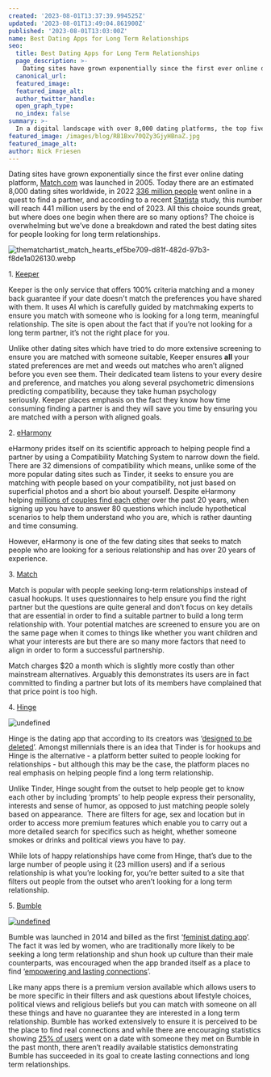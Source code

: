 ```yaml
---
created: '2023-08-01T13:37:39.994525Z'
updated: '2023-08-01T13:49:04.861900Z'
published: '2023-08-01T13:03:00Z'
name: Best Dating Apps for Long Term Relationships
seo:
  title: Best Dating Apps for Long Term Relationships
  page_description: >-
    Dating sites have grown exponentially since the first ever online dating platform, Match.com was launched in 2005. Today there are an estima
  canonical_url:
  featured_image:
  featured_image_alt:
  author_twitter_handle:
  open_graph_type:
  no_index: false
summary: >-
  In a digital landscape with over 8,000 dating platforms, the top five geared towards long-term relationships include Keeper, eHarmony, Match, Hinge, and Bumble are the top five online dating platforms designed for those seeking long-term relationships, each offering unique features from 100% criteria matching to detailed user filtering.
featured_image: /images/blog/RB1Bxv70QZy3GjyHBnaZ.jpg
featured_image_alt:
author: Nick Friesen
---
```


<p dir="ltr">Dating sites have grown exponentially since the first ever online dating platform,&nbsp;<a data-saferedirecturl="https://www.google.com/url?q=http://match.com/&amp;source=gmail&amp;ust=1690981361804000&amp;usg=AOvVaw3crTeLsN3obbnp9_fqN3aw" target="_blank" rel="noopener noreferrer" href="http://match.com/">Match.com</a>&nbsp;was launched in 2005.&nbsp;Today&nbsp;there are an estimated 8,000 dating sites worldwide, in 2022&nbsp;<a data-saferedirecturl="https://www.google.com/url?q=https://www.statista.com/topics/7443/online-dating/%23:~:text%3DIn%25202022%252C%2520there%2520were%2520over,no%2520signs%2520of%2520slowing%2520down.&amp;source=gmail&amp;ust=1690981361804000&amp;usg=AOvVaw3mIp6MLBIlou_F7tpsy0RM" target="_blank" href="https://www.statista.com/topics/7443/online-dating/#:~:text=In%202022%2C%20there%20were%20over,no%20signs%20of%20slowing%20down." rel="noopener noreferrer"><span style="text-decoration: underline;">336 million people</span></a>&nbsp;went online in a quest to find a partner, and according to a recent&nbsp;<a data-saferedirecturl="https://www.google.com/url?q=https://www.statista.com/chart/24165/online-dating-penetration-rate-revenue-selected-countries/&amp;source=gmail&amp;ust=1690981361804000&amp;usg=AOvVaw1tyPQ8_7A_f9aDnxb6U3ke" target="_blank" href="https://www.statista.com/chart/24165/online-dating-penetration-rate-revenue-selected-countries/" rel="noopener noreferrer"><span style="text-decoration: underline;">Statista</span></a>&nbsp;study, this number will reach 441 million users by the end of 2023. All this choice sounds great, but where does one begin when there are so many options? The choice is overwhelming but we&rsquo;ve done a breakdown and rated the best dating sites for people looking for long term relationships.</p>
<div></div>
<div><img src="https://cdn.buttercms.com/1vKbOlvSySbRECGox0q7" alt="thematchartist_match_hearts_ef5be709-d81f-482d-97b3-f8de1a026130.webp"></div>
<p dir="ltr">1.&nbsp;<a data-saferedirecturl="https://www.google.com/url?q=https://keeper.ai/&amp;source=gmail&amp;ust=1690981361804000&amp;usg=AOvVaw34HooN0aCMbaH8kKtcyxlt" target="_blank" rel="noopener noreferrer" href="https://keeper.ai/"><span style="text-decoration: underline;">Keeper</span></a></p>
<div>
<div></div>
</div>
<p dir="ltr">Keeper&nbsp;is the only service that offers 100% criteria matching and a money back guarantee if your date doesn't match the preferences you have shared with them. It uses AI which is carefully guided by matchmaking experts to ensure you match with someone who is looking for a long term, meaningful relationship. The site is open about the fact that if you&rsquo;re not looking for a long term partner, it&rsquo;s not the right place for you.</p>
<div>
<div></div>
</div>
<p dir="ltr">Unlike other dating sites which have tried to do more extensive screening to ensure you are matched with someone suitable,&nbsp;Keeper&nbsp;ensures&nbsp;<strong>all</strong>&nbsp;your stated preferences are met and weeds out matches who aren&rsquo;t aligned before you even see them. Their dedicated team listens to your every desire and preference, and matches you along several psychometric dimensions predicting compatibility, because they take human psychology seriously.&nbsp;Keeper&nbsp;places emphasis on the fact they know how time consuming finding a partner is and they will save you time by ensuring you are matched with a person with aligned goals.&nbsp;</p>
<div dir="ltr">
<div></div>
</div>
<p></p>
<div>
<div>
<div></div>
</div>
<p dir="ltr">2.&nbsp;<a data-saferedirecturl="https://www.google.com/url?q=https://www.eharmony.com/&amp;source=gmail&amp;ust=1690981361804000&amp;usg=AOvVaw2eTnixjz2pmUloHi4J7NRS" target="_blank" href="https://www.eharmony.com/" rel="noopener">eHarmony</a></p>
<div>
<div></div>
</div>
<p dir="ltr">eHarmony&nbsp;prides itself on its scientific approach to helping people find a partner by using a Compatibility Matching System to narrow down the field. There are 32 dimensions of compatibility which means, unlike some of the more popular dating sites such as Tinder, it seeks to ensure you are matching with people based on your compatibility, not just based on superficial photos and a short bio about yourself. Despite eHarmony helping&nbsp;<a data-saferedirecturl="https://www.google.com/url?q=https://www.eharmony.co.uk/&amp;source=gmail&amp;ust=1690981361804000&amp;usg=AOvVaw2tnMpwB4tulEfZ7K1hoZ9d" target="_blank" rel="noopener noreferrer" href="https://www.eharmony.co.uk/"><span style="text-decoration: underline;">millions of couples find each other</span></a>&nbsp;over the past 20 years, when signing up you have to answer 80 questions which include hypothetical scenarios to help them understand who you are, which is rather daunting and time consuming.&nbsp;</p>
<div>
<div></div>
</div>
<p dir="ltr">However, eHarmony is one of the few dating sites that seeks to match people who are looking for a serious relationship and has over 20 years of experience.</p>
</div>
<div></div>
<div></div>
<p dir="ltr">3.&nbsp;<a data-saferedirecturl="https://www.google.com/url?q=https://www.match.com/&amp;source=gmail&amp;ust=1690981361804000&amp;usg=AOvVaw0XOxXw-QclNVFC4ayttd1Q" target="_blank" href="https://www.match.com/" rel="noopener">Match</a></p>
<div></div>
<p dir="ltr">Match&nbsp;is popular with people seeking long-term relationships instead of casual hookups. It uses questionnaires to help ensure you find the right partner but the questions are quite general and don&rsquo;t focus on key details that are essential in order to find a suitable partner to build a long term relationship with. Your potential matches are screened to ensure you are on the same page when it comes to things like whether you want children and what your interests are but there are so many more factors that need to align in order to form a successful partnership.</p>
<div></div>
<p dir="ltr">Match charges $20 a month which is slightly more costly than other mainstream alternatives. Arguably this demonstrates its users are in fact committed to finding a partner but lots of its members have complained that that price point is too high.</p>
<div></div>
<div></div>
<div></div>
<div>
<div>
<div></div>
</div>
<p dir="ltr">4.&nbsp;<a data-saferedirecturl="https://www.google.com/url?q=https://hinge.co/en-gb&amp;source=gmail&amp;ust=1690981361804000&amp;usg=AOvVaw1sMKrO9RwUVnh-msh9_SE2" target="_blank" href="https://hinge.co/en-gb" rel="noopener">Hinge</a></p>
<p dir="ltr"><img src="https://cdn.buttercms.com/ow9EzNZuRaaTVE1NVvs3" alt="undefined"></p>
<div>
<div></div>
</div>
<p dir="ltr">Hinge&nbsp;is the dating app that according to its creators was &lsquo;<a data-saferedirecturl="https://www.google.com/url?q=https://hinge.co/en-gb&amp;source=gmail&amp;ust=1690981361804000&amp;usg=AOvVaw1sMKrO9RwUVnh-msh9_SE2" target="_blank" rel="noopener noreferrer" href="https://hinge.co/en-gb"><span style="text-decoration: underline;">designed to be deleted</span></a>&rsquo;. Amongst millennials there is an idea that Tinder is for hookups and Hinge is the alternative - a platform better suited to people looking for relationships - but although this may be the case, the platform places no real emphasis on helping people find a long term relationship.&nbsp;</p>
<div>
<div></div>
</div>
<p dir="ltr">Unlike Tinder, Hinge sought from the outset to help people get to know each other by including &lsquo;prompts&rsquo; to help people express their personality, interests and sense of humor, as opposed to just matching people solely based on appearance.&nbsp; There are filters for age, sex and location but in order to access more premium features which enable you to carry out a more detailed search for specifics such as height, whether someone smokes or drinks and political views you have to pay.&nbsp;</p>
<div>
<div></div>
</div>
<p dir="ltr">While lots of happy relationships have come from Hinge, that&rsquo;s due to the large number of people using it (23 million users) and if a serious relationship is what you&rsquo;re looking for, you&rsquo;re better suited to a site that filters out people from the outset who aren&rsquo;t looking for a long term relationship.</p>
<div>
<div></div>
</div>
</div>
<div dir="ltr"></div>
<div>
<div>
<div></div>
</div>
<p dir="ltr">5.&nbsp;<a data-saferedirecturl="https://www.google.com/url?q=https://www.google.com/search?client%3Dsafari%26rls%3Den%26q%3Dbumble%26ie%3DUTF-8%26oe%3DUTF-8&amp;source=gmail&amp;ust=1690981361804000&amp;usg=AOvVaw3LrEkgIgLgsyerUiaIzkh7" target="_blank" rel="noopener noreferrer" href="https://www.google.com/search?client=safari&amp;rls=en&amp;q=bumble&amp;ie=UTF-8&amp;oe=UTF-8"><span style="text-decoration: underline;">Bumble</span></a></p>
<p dir="ltr"><span style="text-decoration: underline;"><img src="https://cdn.buttercms.com/V4NW359aQlWHk1Nv8Vyj" alt="undefined"></span></p>
<div>
<div></div>
</div>
<p dir="ltr">Bumble was launched in 2014 and billed as the first &lsquo;<a data-saferedirecturl="https://www.google.com/url?q=https://www.nytimes.com/2017/03/18/fashion/bumble-feminist-dating-app-whitney-wolfe.html&amp;source=gmail&amp;ust=1690981361804000&amp;usg=AOvVaw2na9rnwiY7kZZJTmMGYjMk" target="_blank" rel="noopener noreferrer" href="https://www.nytimes.com/2017/03/18/fashion/bumble-feminist-dating-app-whitney-wolfe.html"><span style="text-decoration: underline;">feminist dating app</span></a>&rsquo;. The fact it was led by women, who are traditionally more likely to be seeking a long term relationship and shun hook up culture than their male counterparts, was encouraged when the app branded itself as a place to find &lsquo;<a data-saferedirecturl="https://www.google.com/url?q=https://mashable.com/article/bumble-dating-user-survey-2018%238N1OTdcO4qqL&amp;source=gmail&amp;ust=1690981361804000&amp;usg=AOvVaw2GOlr-sNO1OMp_hDkam7qe" target="_blank" rel="noopener noreferrer" href="https://mashable.com/article/bumble-dating-user-survey-2018#8N1OTdcO4qqL"><span style="text-decoration: underline;">empowering and lasting connections</span></a>&rsquo;.</p>
<div>
<div></div>
</div>
<p dir="ltr">Like many apps there is a premium version available which allows users to be more specific in their filters and ask questions about lifestyle choices, political views and religious beliefs but you can match with someone on all these things and have no guarantee they are interested in a long term relationship. Bumble has worked extensively to ensure it is perceived to be the place to find real connections and while there are encouraging statistics showing&nbsp;<a data-saferedirecturl="https://www.google.com/url?q=https://mashable.com/article/bumble-dating-user-survey-2018%238N1OTdcO4qqL&amp;source=gmail&amp;ust=1690981361804000&amp;usg=AOvVaw2GOlr-sNO1OMp_hDkam7qe" target="_blank" rel="noopener noreferrer" href="https://mashable.com/article/bumble-dating-user-survey-2018#8N1OTdcO4qqL"><span style="text-decoration: underline;">25% of users</span></a>&nbsp;went on a date with someone they met on Bumble in the past month, there aren&rsquo;t readily available statistics demonstrating Bumble has succeeded in its goal to create lasting connections and long term relationships.&nbsp;</p>
</div>

